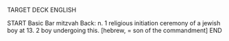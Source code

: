 TARGET DECK
ENGLISH

START
Basic
Bar mitzvah
Back: n. 1 religious initiation ceremony of a jewish boy at 13. 2 boy undergoing this. [hebrew, = son of the commandment]
END
